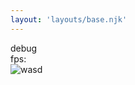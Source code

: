 ```yaml
---
layout: 'layouts/base.njk'
---
```


<div class="debug-holder">debug</div>
<div class="fps">fps: <span id="fps"></span></div>
<canvas id="canvas"></canvas>

<div class="enter-info-icon">
<img src="/public/assets/wasd.svg" alt="wasd" class="info-icon bounceIn" />
</div>

<!-- Scripts -->
<script type="module" defer src="/js/cloth/App.js"></script>
